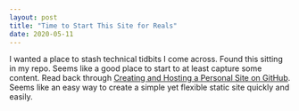 ```yaml
---
layout: post
title: "Time to Start This Site for Reals"
date: 2020-05-11
---
```


I wanted a place to stash technical tidbits I come across. Found this sitting in my repo. Seems like a good place to start to at least capture some content. Read back through [Creating and Hosting a Personal Site on GitHub](http://jmcglone.com/guides/github-pages/ "A step-by-step beginner's guide to creating a personal website and blog using Jekyll and hosting it for free using GitHub Pages."). Seems like an easy way to create a simple yet flexible static site quickly and easily.
